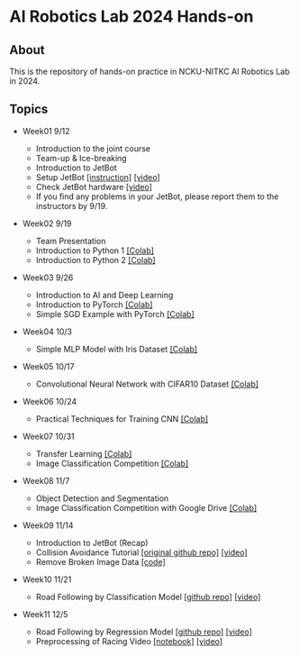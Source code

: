 # AI Robotics Lab 2024 Hands-on

## About
This is the repository of hands-on practice in NCKU-NITKC AI Robotics Lab in 2024.

## Topics
- Week01 9/12
  - Introduction to the joint course
  - Team-up & Ice-breaking
  - Introduction to JetBot
  - Setup JetBot [[instruction]](https://github.com/naoya1110/ai_robotics_lab_2024_hands_on/blob/main/Week01_Jetbot_Software_Setup.md) [[video]](https://youtu.be/Si-kh8yqQHo)
  - Check JetBot hardware [[video]](https://youtu.be/77WQfj6HOIg)
  - If you find any problems in your JetBot, please report them to the instructors by 9/19.
 
- Week02 9/19
  - Team Presentation
  - Introduction to Python 1  [[Colab]](https://github.com/naoya1110/ai_robotics_lab_2024_hands_on/blob/main/Introduction_to_Python.ipynb)
  - Introduction to Python 2 [[Colab]](https://github.com/naoya1110/ai_robotics_lab_2024_hands_on/blob/main/Introduction_of_Numpy_Matplotlib_Pandas.ipynb)
 
- Week03 9/26
  - Introduction to AI and Deep Learning
  - Introduction to PyTorch [[Colab]](https://github.com/naoya1110/ai_robotics_lab_2024_hands_on/blob/main/Week03_Introduction_to_PyTorch.ipynb)
  - Simple SGD Example with PyTorch [[Colab]](https://github.com/naoya1110/ai_robotics_lab_2024_hands_on/blob/main/Week03_Simple_SGD_Example__with_PyTorch.ipynb)
 
- Week04 10/3
  - Simple MLP Model with Iris Dataset [[Colab]](https://github.com/naoya1110/ai_robotics_lab_2024_hands_on/blob/main/Week04_Simple_MLP_Model_with_the_Iris_Dataset.ipynb)
 
- Week05 10/17
  - Convolutional Neural Network with CIFAR10 Dataset [[Colab]](https://github.com/naoya1110/ai_robotics_lab_2024_hands_on/blob/main/Week05_Convolutional_Neural_Network_with_CIFAR10_Dataset.ipynb)
 
- Week06 10/24
  - Practical Techniques for Training CNN [[Colab]](https://github.com/naoya1110/ai_robotics_lab_2024_hands_on/blob/main/Week06_Practical_Techniques_for_Training_CNN.ipynb)

- Week07 10/31
  - Transfer Learning [[Colab]](https://github.com/naoya1110/ai_robotics_lab_2024_hands_on/blob/main/Week07_Transfer_Learning.ipynb)
  - Image Classification Competition [[Colab]](https://github.com/naoya1110/ai_robotics_lab_2024_hands_on/blob/main/Week07_Image_Classification_Competition.ipynb)
 
- Week08 11/7
  - Object Detection and Segmentation
  - Image Classification Competition with Google Drive [[Colab]](https://github.com/naoya1110/ai_robotics_lab_2024_hands_on/blob/main/Week08_Image_Classification_Competition_with_Google_Drive.ipynb)
 

- Week09 11/14
  - Introduction to JetBot (Recap)
  - Collision Avoidance Tutorial [[original github repo]](https://github.com/NVIDIA-AI-IOT/jetbot/tree/master/notebooks/collision_avoidance) [[video]](https://youtu.be/LzrU6e_S4yE)
  - Remove Broken Image Data [[code]](https://github.com/naoya1110/ai_robotics_lab_2024_hands_on/blob/main/remove_bloken_img_data.md)
 
- Week10 11/21
  - Road Following by Classification Model [[github repo]](https://github.com/naoya1110/road_following_by_classification) [[video]](https://youtu.be/96u4DM-cjkE)
 
- Week11 12/5
  - Road Following by Regression Model [[github repo]](https://github.com/naoya1110/road_following_by_regression) [[video]](https://youtu.be/UWU2p3zQht8)
  - Preprocessing of Racing Video [[notebook]](https://github.com/naoya1110/ai_robotics_lab_2024_hands_on/blob/main/Week11_Video_Processing_JetBot_Racing_Yolov8_2024Fall.ipynb) [[video]](https://youtu.be/txKasQSx_G8)

